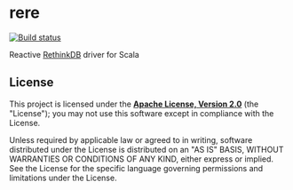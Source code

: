 # rere

[![Build status](https://travis-ci.org/pbaun/rere.svg?branch=master)](https://travis-ci.org/pbaun/rere)

Reactive [RethinkDB][rethinkdb] driver for Scala

## License

This project is licensed under the **[Apache License, Version 2.0][apache]**
(the "License"); you may not use this software except in compliance with the
License.

Unless required by applicable law or agreed to in writing, software
distributed under the License is distributed on an "AS IS" BASIS,
WITHOUT WARRANTIES OR CONDITIONS OF ANY KIND, either express or implied.
See the License for the specific language governing permissions and
limitations under the License.

[apache]: http://www.apache.org/licenses/LICENSE-2.0
[rethinkdb]: https://github.com/rethinkdb/rethinkdb
